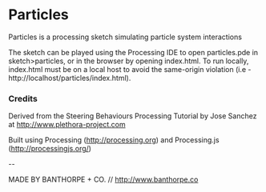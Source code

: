 # Particles

Particles is a processing sketch simulating particle system interactions

The sketch can be played using the Processing IDE to open particles.pde in sketch>particles, or in the browser by opening index.html. To run locally, index.html must be on a local host to avoid the same-origin violation (i.e - http://localhost/particles/index.html).

### Credits

Derived from the Steering Behaviours Processing Tutorial by Jose Sanchez at http://www.plethora-project.com

Built using Processing (http://processing.org) and Processing.js (http://processingjs.org/)

--

MADE BY BANTHORPE + CO. // http://www.banthorpe.co